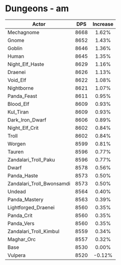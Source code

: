 # Dungeons - am
| Actor | DPS | Increase |
|---|:---:|:---:|
|Mechagnome|8668|1.62%|
|Gnome|8652|1.43%|
|Goblin|8646|1.36%|
|Human|8645|1.35%|
|Night_Elf_Haste|8629|1.16%|
|Draenei|8626|1.13%|
|Void_Elf|8622|1.08%|
|Nightborne|8621|1.07%|
|Panda_Feast|8611|0.95%|
|Blood_Elf|8609|0.93%|
|Kul_Tiran|8609|0.93%|
|Dark_Iron_Dwarf|8606|0.89%|
|Night_Elf_Crit|8602|0.84%|
|Troll|8602|0.84%|
|Worgen|8599|0.81%|
|Tauren|8596|0.77%|
|Zandalari_Troll_Paku|8596|0.77%|
|Dwarf|8578|0.56%|
|Panda_Haste|8573|0.50%|
|Zandalari_Troll_Bwonsamdi|8573|0.50%|
|Undead|8564|0.40%|
|Panda_Mastery|8563|0.39%|
|Lightforged_Draenei|8560|0.35%|
|Panda_Crit|8560|0.35%|
|Panda_Vers|8560|0.35%|
|Zandalari_Troll_Kimbul|8559|0.34%|
|Maghar_Orc|8557|0.32%|
|Base|8530|0.00%|
|Vulpera|8520|-0.12%|
